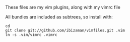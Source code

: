 These files are my vim plugins, along with my vimrc file

All bundles are included as subtrees, so install with:

    cd
    git clone git://github.com/ibizaman/vimfiles.git .vim
    ln -s .vim/vimrc .vimrc
